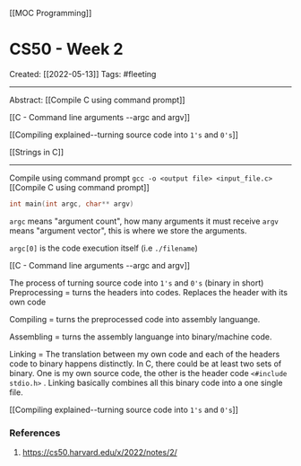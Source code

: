 [[MOC Programming]]

# CS50 - Week 2
Created:  [[2022-05-13]]
Tags: #fleeting 

---
Abstract:
[[Compile C using command prompt]]

[[C - Command line arguments --argc and argv]]

[[Compiling explained--turning source code into `1's` and `0's`]]

[[Strings in C]]

---
Compile using command prompt
`gcc -o <output file> <input_file.c>`
[[Compile C using command prompt]]



```C
int main(int argc, char** argv)
```
`argc` means "argument count", how many arguments it must receive
`argv` means "argument vector", this is where we store the arguments. 

`argc[0]` is the code execution itself (i.e `./filename`) 

[[C - Command line arguments --argc and argv]]


The process of turning source code into `1's` and `0's` (binary in short)
Preprocessing = turns the headers into codes. Replaces the header with its own code 

Compiling = turns the preprocessed code into assembly languange. 

Assembling = turns the assembly languange into binary/machine code. 

Linking = The translation between my own code and each of the headers code to binary happens distinctly.  In C, there could be at least two sets of binary. One is my own source code, the other is the header code ``<#include stdio.h>`` . Linking basically combines all this binary code into a one single file. 

[[Compiling explained--turning source code into `1's` and `0's`]]







### References
1. https://cs50.harvard.edu/x/2022/notes/2/